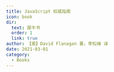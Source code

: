 ```yaml
---
title: JavaScript 权威指南
icon: book
dir:
  text: 犀牛书
  order: 1
  link: true
author: 【美】David Flanagan 著，李松峰 译
date: 2021-03-01
category:
  - Books
---
```


<PDF url="/assets/books/js/JavaScript权威指南.pdf" height="680px"/>
